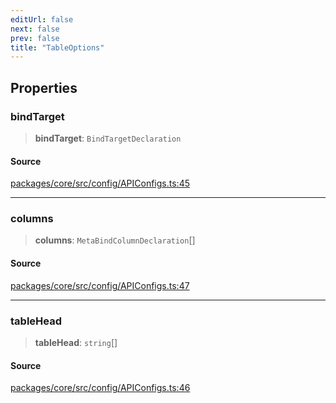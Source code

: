 ```yaml
---
editUrl: false
next: false
prev: false
title: "TableOptions"
---
```


## Properties

### bindTarget

> **bindTarget**: `BindTargetDeclaration`

#### Source

[packages/core/src/config/APIConfigs.ts:45](https://github.com/mProjectsCode/obsidian-meta-bind-plugin/blob/5952743cb03c16c1a586df9c5fea8ee1061e6cec/packages/core/src/config/APIConfigs.ts#L45)

***

### columns

> **columns**: `MetaBindColumnDeclaration`[]

#### Source

[packages/core/src/config/APIConfigs.ts:47](https://github.com/mProjectsCode/obsidian-meta-bind-plugin/blob/5952743cb03c16c1a586df9c5fea8ee1061e6cec/packages/core/src/config/APIConfigs.ts#L47)

***

### tableHead

> **tableHead**: `string`[]

#### Source

[packages/core/src/config/APIConfigs.ts:46](https://github.com/mProjectsCode/obsidian-meta-bind-plugin/blob/5952743cb03c16c1a586df9c5fea8ee1061e6cec/packages/core/src/config/APIConfigs.ts#L46)
